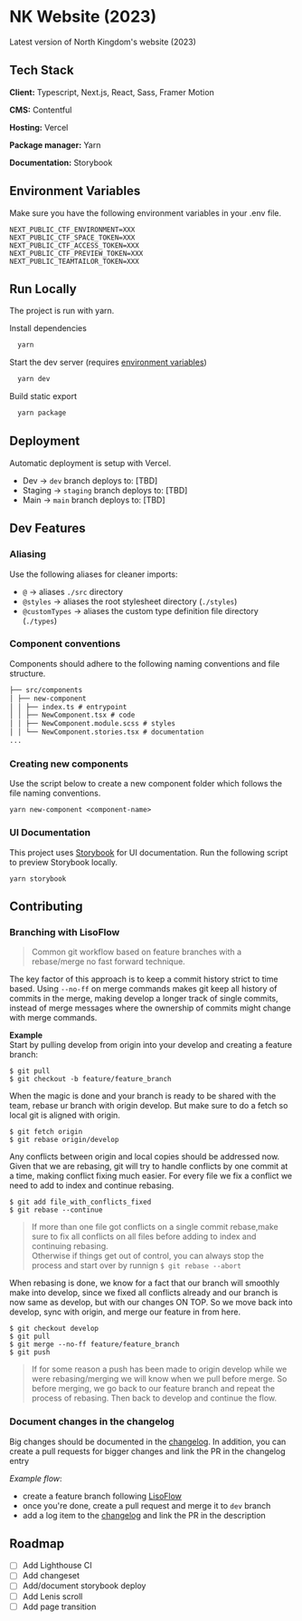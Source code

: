 # NK Website (2023)

Latest version of North Kingdom's website (2023)

## Tech Stack

**Client:** Typescript, Next.js, React, Sass, Framer Motion

**CMS:** Contentful

**Hosting:** Vercel

**Package manager:** Yarn

**Documentation:** Storybook

## Environment Variables

Make sure you have the following environment variables in your .env file.

```
NEXT_PUBLIC_CTF_ENVIRONMENT=XXX
NEXT_PUBLIC_CTF_SPACE_TOKEN=XXX
NEXT_PUBLIC_CTF_ACCESS_TOKEN=XXX
NEXT_PUBLIC_CTF_PREVIEW_TOKEN=XXX
NEXT_PUBLIC_TEAMTAILOR_TOKEN=XXX
```

## Run Locally

The project is run with yarn.

Install dependencies

```bash
  yarn
```

Start the dev server (requires [environment variables](#environment-variables))

```bash
  yarn dev
```

Build static export

```bash
  yarn package
```

## Deployment

Automatic deployment is setup with Vercel.

- Dev → `dev` branch deploys to: [TBD]
- Staging → `staging` branch deploys to: [TBD]
- Main → `main` branch deploys to: [TBD]

## Dev Features

### Aliasing

Use the following aliases for cleaner imports:

- `@` → aliases `./src` directory
- `@styles` → aliases the root stylesheet directory (`./styles`)
- `@customTypes` → aliases the custom type definition file directory (`./types`)

### Component conventions

Components should adhere to the following naming conventions and file structure. <br/>

```md
├── src/components
│ ├── new-component
│ │ ├── index.ts # entrypoint
│ │ ├── NewComponent.tsx # code
│ │ ├── NewComponent.module.scss # styles
│ │ └── NewComponent.stories.tsx # documentation
...
```

### Creating new components

Use the script below to create a new component folder which follows the file naming conventions.

```
yarn new-component <component-name>
```

### UI Documentation

This project uses [Storybook](https://storybook.js.org/) for UI documentation. Run the following script to preview Storybook locally.

```
yarn storybook
```

## Contributing

### Branching with LisoFlow

> Common git workflow based on feature branches with a rebase/merge no fast forward technique.

The key factor of this approach is to keep a commit history strict to time based. Using `--no-ff` on merge commands makes git keep all history of commits in the merge, making develop a longer track of single commits, instead of merge messages where the ownership of commits might change with merge commands.

**Example** <br />
Start by pulling develop from origin into your develop and creating a feature branch:

```
$ git pull
$ git checkout -b feature/feature_branch
```

When the magic is done and your branch is ready to be shared with the team, rebase ur branch with origin develop. But make sure to do a fetch so local git is aligned with origin.

```
$ git fetch origin
$ git rebase origin/develop
```

Any conflicts between origin and local copies should be addressed now. Given that we are rebasing, git will try to handle conflicts by one commit at a time, making conflict fixing much easier. For every file we fix a conflict we need to add to index and continue rebasing.

```
$ git add file_with_conflicts_fixed
$ git rebase --continue
```

> If more than one file got conflicts on a single commit rebase,make sure to fix all conflicts on all files before adding to index and continuing rebasing.  
> Otherwise if things get out of control, you can always stop the process and start over by runnign `$ git rebase --abort`

When rebasing is done, we know for a fact that our branch will smoothly make into develop, since we fixed all conflicts already and our branch is now same as develop, but with our changes ON TOP. So we move back into develop, sync with origin, and merge our feature in from here.

```
$ git checkout develop
$ git pull
$ git merge --no-ff feature/feature_branch
$ git push
```

> If for some reason a push has been made to origin develop while we were rebasing/merging we will know when we pull before merge. So before merging, we go back to our feature branch and repeat the process of rebasing. Then back to develop and continue the flow.

### Document changes in the changelog

Big changes should be documented in the [changelog](/docs/changelog.md). In addition, you can create a pull requests for bigger changes and link the PR in the changelog entry

_Example flow_:

- create a feature branch following [LisoFlow](#branching-with-lisoflow)
- once you're done, create a pull request and merge it to `dev` branch
- add a log item to the [changelog](/docs/changelog.md) and link the PR in the description

## Roadmap

- [ ] Add Lighthouse CI
- [ ] Add changeset
- [ ] Add/document storybook deploy
- [ ] Add Lenis scroll
- [ ] Add page transition
